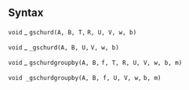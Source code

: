 ## Syntax

`void`<span class="nowrap"> _ `gschurd(A, B, T,`
`R, U, V, w, b)`

`void`<span class="nowrap"> _ `_gschurd(A, B, U,`
`V, w, b)`

`void`<span class="nowrap"> _ `gschurdgroupby(A, B,`
`f, T, R, U, V, w, b, m)`

`void _gschurdgroupby(A, B, f, U, V, w,`
`b, m)`
